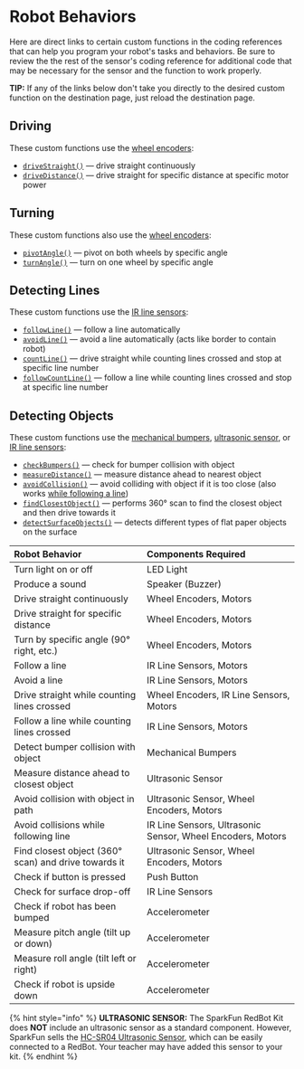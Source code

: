 # Robot Behaviors

Here are direct links to certain custom functions in the coding references that can help you program your robot's tasks and behaviors. Be sure to review the the rest of the sensor's coding reference for additional code that may be necessary for the sensor and the function to work properly.

**TIP:** If any of the links below don't take you directly to the desired custom function on the destination page, just reload the destination page.

## Driving

These custom functions use the [wheel encoders](../physical-inputs/wheel-encoders.md):

* [`driveStraight()`](https://github.com/idewcomputing/code-robotics/tree/a64094b0d9c5c1da17c73efd3f8730c1ce974c2a/references/wheel-encoders.md#drive-straight-continuously) — drive straight continuously
* [`driveDistance()`](https://github.com/idewcomputing/code-robotics/tree/a64094b0d9c5c1da17c73efd3f8730c1ce974c2a/references/wheel-encoders.md#drive-straight-for-specific-distance) — drive straight for specific distance at specific motor power

## Turning

These custom functions also use the [wheel encoders](../physical-inputs/wheel-encoders.md):

* [`pivotAngle()`](https://github.com/idewcomputing/code-robotics/tree/a64094b0d9c5c1da17c73efd3f8730c1ce974c2a/references/wheel-encoders.md#pivot-both-wheels-by-specific-angle) — pivot on both wheels by specific angle
* [`turnAngle()`](https://github.com/idewcomputing/code-robotics/tree/a64094b0d9c5c1da17c73efd3f8730c1ce974c2a/references/wheel-encoders.md#turn-on-one-wheel-by-specific-angle) — turn on one wheel by specific angle

## Detecting Lines

These custom functions use the [IR line sensors](../physical-inputs/ir-line-sensors.md):

* [`followLine()`](https://github.com/idewcomputing/code-robotics/tree/a64094b0d9c5c1da17c73efd3f8730c1ce974c2a/references/ir-line-sensors.md#follow-line-automatically) — follow a line automatically
* [`avoidLine()`](https://github.com/idewcomputing/code-robotics/tree/a64094b0d9c5c1da17c73efd3f8730c1ce974c2a/references/ir-line-sensors.md#avoid-line-automatically) — avoid a line automatically \(acts like border to contain robot\)
* [`countLine()`](https://github.com/idewcomputing/code-robotics/tree/a64094b0d9c5c1da17c73efd3f8730c1ce974c2a/references/ir-line-sensors.md#count-lines-and-stop-at-target-number) — drive straight while counting lines crossed and stop at specific line number
* [`followCountLine()`](https://github.com/idewcomputing/code-robotics/tree/a64094b0d9c5c1da17c73efd3f8730c1ce974c2a/references/ir-line-sensors.md#follow-line-while-counting-lines-crossed) — follow a line while counting lines crossed and stop at specific line number

## Detecting Objects

These custom functions use the [mechanical bumpers](../physical-inputs/mechanical-bumpers.md), [ultrasonic sensor](../physical-inputs/ultrasonic-sensor.md), or [IR line sensors](../physical-inputs/ir-line-sensors.md):

* [`checkBumpers()`](https://github.com/idewcomputing/code-robotics/tree/a64094b0d9c5c1da17c73efd3f8730c1ce974c2a/references/mechanical-bumpers.md#check-bumpers-for-collisions) — check for bumper collision with object
* [`measureDistance()`](https://github.com/idewcomputing/code-robotics/tree/a64094b0d9c5c1da17c73efd3f8730c1ce974c2a/references/ultrasonic-sensor.md#measure-distance-to-object) — measure distance ahead to nearest object
* [`avoidCollision()`](https://github.com/idewcomputing/code-robotics/tree/a64094b0d9c5c1da17c73efd3f8730c1ce974c2a/references/ultrasonic-sensor.md#avoid-collisions) — avoid colliding with object if it is too close \(also works [while following a line](https://github.com/idewcomputing/code-robotics/tree/a64094b0d9c5c1da17c73efd3f8730c1ce974c2a/references/ultrasonic-sensor.md#avoid-collisions-while-following-line)\)
* [`findClosestObject()`](https://github.com/idewcomputing/code-robotics/tree/a64094b0d9c5c1da17c73efd3f8730c1ce974c2a/references/ultrasonic-sensor.md#find-closest-object) — performs 360° scan to find the closest object and then drive towards it
* [`detectSurfaceObjects()`](https://github.com/idewcomputing/code-robotics/tree/a64094b0d9c5c1da17c73efd3f8730c1ce974c2a/references/ir-line-sensors.md#detect-flat-objects-on-surface) — detects different types of flat paper objects on the surface

| Robot Behavior | Components Required |
| :--- | :--- |
| Turn light on or off | LED Light |
| Produce a sound | Speaker \(Buzzer\) |
| Drive straight continuously | Wheel Encoders, Motors |
| Drive straight for specific distance | Wheel Encoders, Motors |
| Turn by specific angle \(90° right, etc.\) | Wheel Encoders, Motors |
| Follow a line | IR Line Sensors, Motors |
| Avoid a line | IR Line Sensors, Motors |
| Drive straight while counting lines crossed | Wheel Encoders, IR Line Sensors, Motors |
| Follow a line while counting lines crossed | IR Line Sensors, Motors |
| Detect bumper collision with object | Mechanical Bumpers |
| Measure distance ahead to closest object | Ultrasonic Sensor |
| Avoid collision with object in path | Ultrasonic Sensor, Wheel Encoders, Motors |
| Avoid collisions while following line | IR Line Sensors, Ultrasonic Sensor, Wheel Encoders, Motors |
| Find closest object \(360° scan\) and drive towards it | Ultrasonic Sensor, Wheel Encoders, Motors |
| Check if button is pressed | Push Button |
| Check for surface drop-off | IR Line Sensors |
| Check if robot has been bumped | Accelerometer |
| Measure pitch angle \(tilt up or down\) | Accelerometer |
| Measure roll angle \(tilt left or right\) | Accelerometer |
| Check if robot is upside down | Accelerometer |

{% hint style="info" %}
**ULTRASONIC SENSOR:** The SparkFun RedBot Kit does **NOT** include an ultrasonic sensor as a standard component. However, SparkFun sells the [HC-SR04 Ultrasonic Sensor](https://www.sparkfun.com/products/13959), which can be easily connected to a RedBot. Your teacher may have added this sensor to your kit.
{% endhint %}

